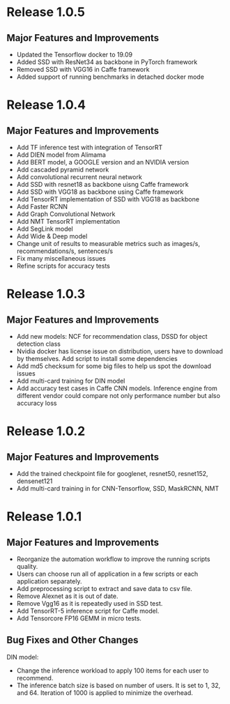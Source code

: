 # Release 1.0.5

## Major Features and Improvements  
* Updated the Tensorflow docker to 19.09
* Added SSD with ResNet34 as backbone in PyTorch framework
* Removed SSD with VGG16 in Caffe framework
* Added support of running benchmarks in detached docker mode

# Release 1.0.4  

## Major Features and Improvements  
* Add TF inference test with integration of TensorRT  
* Add DIEN model from Alimama  
* Add BERT model, a GOOGLE version and an NVIDIA version
* Add cascaded pyramid network
* Add convolutional recurrent neural network
* Add SSD with resnet18 as backbone uisng Caffe framework
* Add SSD with VGG18 as backbone using Caffe framework
* Add TensorRT implementation of SSD with VGG18 as backbone
* Add Faster RCNN
* Add Graph Convolutional Network
* Add NMT TensorRT implementation
* Add SegLink model
* Add Wide & Deep model
* Change unit of results to measurable metrics such as images/s, recommendations/s, sentences/s
* Fix many miscellaneous issues
* Refine scripts for accuracy tests

# Release 1.0.3

## Major Features and Improvements
* Add new models: NCF for recommendation class, DSSD for object detection class
* Nvidia docker has license issue on distribution, users have to download by themselves. Add script to install some dependencies
* Add md5 checksum for some big files to help us spot the download issues
* Add multi-card training for DIN model
* Add accuracy test cases in Caffe CNN models. Inference engine from different vendor could compare not only performance number but also accuracy loss


# Release 1.0.2 

## Major Features and Improvements  
* Add the trained checkpoint file for googlenet, resnet50, resnet152, densenet121  
* Add multi-card training in for CNN-Tensorflow, SSD, MaskRCNN, NMT  


# Release 1.0.1

## Major Features and Improvements
* Reorganize the automation workflow to improve the running scripts quality.
* Users can choose run all of application in a few scripts or each application separately.
* Add preprocessing script to extract and save data to csv file.
* Remove Alexnet as it is out of date.
* Remove Vgg16 as it is repeatedly used in SSD test.
* Add TensorRT-5 inference script for Caffe model.
* Add Tensorcore FP16 GEMM in micro tests.

## Bug Fixes and Other Changes
DIN model:
* Change the inference workload to apply 100 items for each user to recommend. 
* The inference batch size is based on number of users. It is set to 1, 32, and 64. Iteration of 1000 is applied to minimize the overhead.
